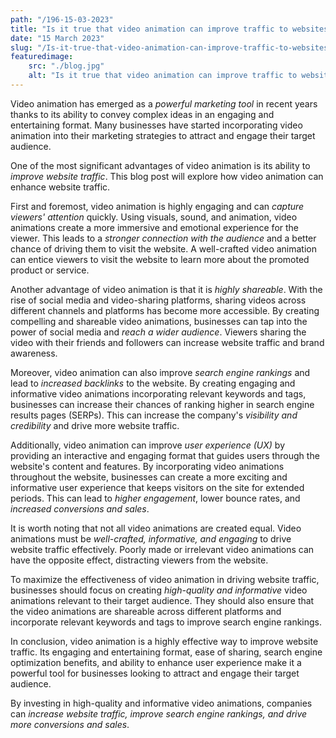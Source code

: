 ```yaml
---
path: "/196-15-03-2023"
title: "Is it true that video animation can improve traffic to websites?"
date: "15 March 2023"
slug: "/Is-it-true-that-video-animation-can-improve-traffic-to-websites"
featuredimage: 
    src: "./blog.jpg"
    alt: "Is it true that video animation can improve traffic to websites?"
---
```


Video animation has emerged as a <em>powerful marketing tool</em> in recent years thanks to its ability to convey complex ideas in an engaging and entertaining format. Many businesses have started incorporating video animation into their marketing strategies to attract and engage their target audience. 

One of the most significant advantages of video animation is its ability to <em>improve website traffic</em>. This blog post will explore how video animation can enhance website traffic.

First and foremost, video animation is highly engaging and can <em>capture viewers' attention</em> quickly. Using visuals, sound, and animation, video animations create a more immersive and emotional experience for the viewer. This leads to a <em>stronger connection with the audience</em> and a better chance of driving them to visit the website. A well-crafted video animation can entice viewers to visit the website to learn more about the promoted product or service.

Another advantage of video animation is that it is <em>highly shareable</em>. With the rise of social media and video-sharing platforms, sharing videos across different channels and platforms has become more accessible. By creating compelling and shareable video animations, businesses can tap into the power of social media and <em>reach a wider audience</em>. Viewers sharing the video with their friends and followers can increase website traffic and brand awareness.

Moreover, video animation can also improve <em>search engine rankings</em> and lead to <em>increased backlinks</em> to the website. By creating engaging and informative video animations incorporating relevant keywords and tags, businesses can increase their chances of ranking higher in search engine results pages (SERPs). This can increase the company's <em>visibility and credibility</em> and drive more website traffic.

Additionally, video animation can improve <em>user experience (UX)</em> by providing an interactive and engaging format that guides users through the website's content and features. By incorporating video animations throughout the website, businesses can create a more exciting and informative user experience that keeps visitors on the site for extended periods. This can lead to <em>higher engagement</em>, lower bounce rates, and <em>increased conversions and sales</em>.

It is worth noting that not all video animations are created equal. Video animations must be <em>well-crafted, informative, and engaging</em> to drive website traffic effectively. Poorly made or irrelevant video animations can have the opposite effect, distracting viewers from the website.

To maximize the effectiveness of video animation in driving website traffic, businesses should focus on creating <em>high-quality and informative</em> video animations relevant to their target audience. They should also ensure that the video animations are shareable across different platforms and incorporate relevant keywords and tags to improve search engine rankings.

In conclusion, video animation is a highly effective way to improve website traffic. Its engaging and entertaining format, ease of sharing, search engine optimization benefits, and ability to enhance user experience make it a powerful tool for businesses looking to attract and engage their target audience. 

By investing in high-quality and informative video animations, companies can <em>increase website traffic, improve search engine rankings, and drive more conversions and sales</em>.
